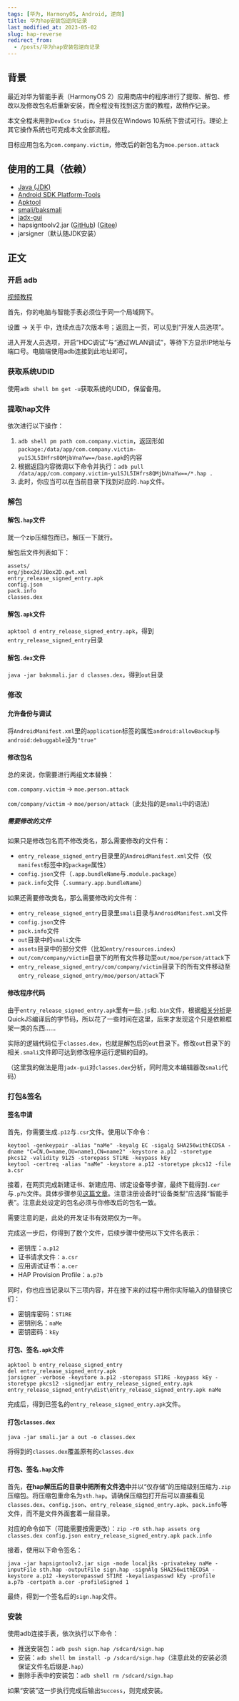 ```yaml
---
tags: [华为, HarmonyOS, Android, 逆向]
title: 华为hap安装包逆向记录
last_modified_at: 2023-05-02
slug: hap-reverse
redirect_from: 
  - /posts/华为hap安装包逆向记录
---
```


## 背景

最近对华为智能手表（HarmonyOS 2）应用商店中的程序进行了提取、解包、修改以及修改包名后重新安装，而全程没有找到这方面的教程，故稍作记录。

本文全程未用到`DevEco Studio`，并且仅在Windows 10系统下尝试可行。理论上其它操作系统也可完成本文全部流程。

目标应用包名为`com.company.victim`，修改后的新包名为`moe.person.attack`

## 使用的工具（依赖）

- [Java (JDK)](https://www.oracle.com/java/technologies/downloads/#java20)
- [Android SDK Platform-Tools](https://developer.android.google.cn/studio/releases/platform-tools?hl=zh-cn#downloads)
- [Apktool](https://ibotpeaches.github.io/Apktool/install)
- [smali/baksmali](https://github.com/JesusFreke/smali)
- [jadx-gui](https://github.com/skylot/jadx/releases/latest)
- hapsigntoolv2.jar ([GitHub](https://github.com/openharmony/signcenter_tool/raw/master/hapsigntool/hapsigntoolv2.jar)) ([Gitee](https://gitee.com/openharmony/signcenter_tool/raw/master/hapsigntool/hapsigntoolv2.jar))
- jarsigner（默认随JDK安装）

## 正文

### 开启 adb

[视频教程](https://www.bilibili.com/video/BV1iZ4y12775)

首先，你的电脑与智能手表必须位于同一个局域网下。

设置 -> 关于 中，连续点击7次版本号；返回上一页，可以见到“开发人员选项”。

进入开发人员选项，开启“HDC调试”与“通过WLAN调试”，等待下方显示IP地址与端口号。电脑端使用adb连接到此地址即可。

### 获取系统UDID

使用`adb shell bm get -u`获取系统的UDID，保留备用。

### 提取hap文件

依次进行以下操作：

1. `adb shell pm path com.company.victim`，返回形如`package:/data/app/com.company.victim-yu1SJL5IHfrs8QMjbVnaYw==/base.apk`的内容
2. 根据返回内容微调以下命令并执行：`adb pull /data/app/com.company.victim-yu1SJL5IHfrs8QMjbVnaYw==/*.hap .`
3. 此时，你应当可以在当前目录下找到对应的`.hap`文件。

### 解包

#### 解包`.hap`文件

就一个zip压缩包而已，解压一下就行。

解包后文件列表如下：

```plain
assets/
org/jbox2d/JBox2D.gwt.xml
entry_release_signed_entry.apk
config.json
pack.info
classes.dex
```

#### 解包`.apk`文件

`apktool d entry_release_signed_entry.apk`，得到`entry_release_signed_entry`目录

#### 解包`.dex`文件

`java -jar baksmali.jar d classes.dex`，得到`out`目录

### 修改

#### 允许备份与调试

将`AndroidManifest.xml`里的`application`标签的属性`android:allowBackup`与`android:debuggable`设为`"true"`

#### 修改包名

总的来说，你需要进行两组文本替换：

`com.company.victim` -> `moe.person.attack`

`com/company/victim` -> `moe/person/attack`（此处指的是`smali`中的语法）

##### 需要修改的文件

如果只是修改包名而不修改类名，那么需要修改的文件有：

- `entry_release_signed_entry`目录里的`AndroidManifest.xml`文件（仅`manifest`标签中的`package`属性）
- `config.json`文件（`.app.bundleName`与`.module.package`）
- `pack.info`文件（`.summary.app.bundleName`）

如果还需要修改类名，那么需要修改的文件有：

- `entry_release_signed_entry`目录里`smali`目录与`AndroidManifest.xml`文件
- `config.json`文件
- `pack.info`文件
- `out`目录中的`smali`文件
- `assets`目录中的部分文件（比如`entry/resources.index`）
- `out/com/company/victim`目录下的所有文件移动至`out/moe/person/attack`下
- `entry_release_signed_entry/com/company/victim`目录下的所有文件移动至`entry_release_signed_entry/moe/person/attack`下

#### 修改程序代码

由于`entry_release_signed_entry.apk`里有一些`.js`和`.bin`文件，根据[相关分析](https://www.bandbbs.cn/threads/3936)是QuickJS编译后的字节码，所以花了一些时间在这里，后来才发现这个只是依赖框架一类的东西……

实际的逻辑代码位于`classes.dex`，也就是解包后的`out`目录下。修改`out`目录下的相关`.smali`文件即可达到修改程序运行逻辑的目的。

（这里我的做法是用`jadx-gui`对`classes.dex`分析，同时用文本编辑器改`smali`代码）

### 打包&签名

#### 签名申请

首先，你需要生成`.p12`与`.csr`文件。使用以下命令：

```shell
keytool -genkeypair -alias "naMe" -keyalg EC -sigalg SHA256withECDSA -dname "C=CN,O=name,OU=name1,CN=name2" -keystore a.p12 -storetype pkcs12 -validity 9125 -storepass ST1RE -keypass kEy
keytool -certreq -alias "naMe" -keystore a.p12 -storetype pkcs12 -file a.csr
```

接着，在网页完成新建证书、新建应用、绑定设备等步骤，最终下载得到`.cer`与`.p7b`文件。具体步骤参见[这篇文章](https://zhuanlan.zhihu.com/p/377931066)。注意注册设备时“设备类型”应选择“智能手表”。注意此处设定的包名必须与你修改后的包名一致。

需要注意的是，此处的开发证书有效期仅为一年。

完成这一步后，你得到了数个文件，后续步骤中使用以下文件名表示：

- 密钥库：`a.p12`
- 证书请求文件：`a.csr`
- 应用调试证书：`a.cer`
- HAP Provision Profile：`a.p7b`

同时，你也应当记录以下三项内容，并在接下来的过程中用你实际输入的值替换它们：

- 密钥库密码：`ST1RE`
- 密钥别名：`naMe`
- 密钥密码：`kEy`

#### 打包、签名`.apk`文件

```shell
apktool b entry_release_signed_entry
del entry_release_signed_entry.apk
jarsigner -verbose -keystore a.p12 -storepass ST1RE -keypass kEy -storetype pkcs12 -signedjar entry_release_signed_entry.apk entry_release_signed_entry\dist\entry_release_signed_entry.apk naMe
```

完成后，得到已签名的`entry_release_signed_entry.apk`文件。

#### 打包`classes.dex`

`java -jar smali.jar a out -o classes.dex`

将得到的`classes.dex`覆盖原有的`classes.dex`

#### 打包、签名`.hap`文件

首先，**在hap解压后的目录中把所有文件选中**并以“仅存储”的压缩级别压缩为`.zip`压缩包。将压缩包重命名为`sth.hap`。请确保压缩包打开后可以直接看见`classes.dex`、`config.json`、`entry_release_signed_entry.apk`、`pack.info`等文件，而不是文件外面套着一层目录。

对应的命令如下（可能需要按需更改）：`zip -r0 sth.hap assets org classes.dex config.json entry_release_signed_entry.apk pack.info`

接着，使用以下命令签名：

```shell
java -jar hapsigntoolv2.jar sign -mode localjks -privatekey naMe -inputFile sth.hap -outputFile sign.hap -signAlg SHA256withECDSA -keystore a.p12 -keystorepasswd ST1RE -keyaliaspasswd kEy -profile a.p7b -certpath a.cer -profileSigned 1
```

最终，得到一个签名后的`sign.hap`文件。

### 安装

使用adb连接手表，依次执行以下命令：

- 推送安装包：`adb push sign.hap /sdcard/sign.hap`
- 安装：`adb shell bm install -p /sdcard/sign.hap`（注意此处的安装必须保证文件名后缀是`.hap`）
- 删除手表中的安装包：`adb shell rm /sdcard/sign.hap`

如果“安装”这一步执行完成后输出`Success`，则完成安装。
